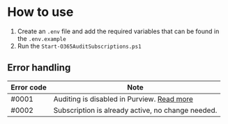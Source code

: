 # How to use

1. Create an `.env` file and add the required variables that can be found in the `.env.example`
2. Run the `Start-O365AuditSubscriptions.ps1`

## Error handling

| Error code | Note                                                                                                             |
| ---------- | ---------------------------------------------------------------------------------------------------------------- |
| #0001      | Auditing is disabled in Purview. [Read more](https://learn.microsoft.com/en-us/purview/audit-log-enable-disable) |
| #0002      | Subscription is already active, no change needed.                                                                |
